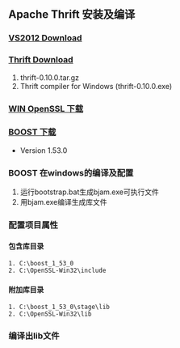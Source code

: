 ## Apache Thrift 安装及编译

### [VS2012 Download](http://download.microsoft.com/download/1/F/5/1F519CC5-0B90-4EA3-8159-33BFB97EF4D9/VS2012_WDX_ENU.iso)

### [Thrift Download](http://thrift.apache.org/download)

1. thrift-0.10.0.tar.gz 
2. Thrift compiler for Windows (thrift-0.10.0.exe)

### [WIN OpenSSL 下载](http://slproweb.com/products/Win32OpenSSL.html)

### [BOOST 下载](http://www.boost.org/users/history/)

- Version 1.53.0

### BOOST 在windows的编译及配置

1. 运行bootstrap.bat生成bjam.exe可执行文件
2. 用bjam.exe编译生成库文件

### 配置项目属性

#### 包含库目录

````
1. C:\boost_1_53_0
2. C:\OpenSSL-Win32\include
````

#### 附加库目录
````
1. C:\boost_1_53_0\stage\lib
2. C:\OpenSSL-Win32\lib
````

### 编译出lib文件